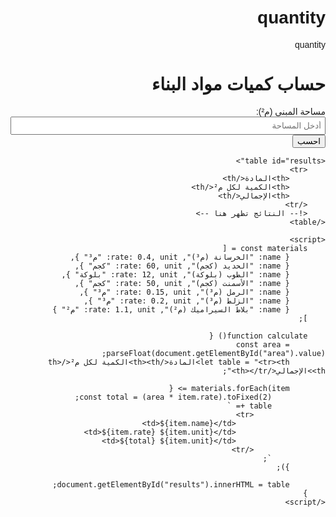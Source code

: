# quantity
quantity
<!DOCTYPE html>
<html lang="ar" dir="rtl">
<head>
    <meta charset="UTF-8">
    <meta name="viewport" content="width=device-width, initial-scale=1.0">
    <title>حساب كميات البناء</title>
    <style>
        body { font-family: Arial, sans-serif; padding: 20px; }
        table { width: 100%; border-collapse: collapse; margin-top: 20px; }
        th, td { border: 1px solid #ddd; padding: 8px; text-align: center; }
        th { background-color: #f2f2f2; }
        input { width: 100%; padding: 5px; }
    </style>
</head>
<body>
    <h1>حساب كميات مواد البناء</h1>
    <label for="area">مساحة المبنى (م²):</label>
    <input type="number" id="area" placeholder="أدخل المساحة">
    <button onclick="calculate()">احسب</button>

    <table id="results">
        <tr>
            <th>المادة</th>
            <th>الكمية لكل م²</th>
            <th>الإجمالي</th>
        </tr>
        <!-- النتائج تظهر هنا -->
    </table>

    <script>
        const materials = [
            { name: "الخرسانة (م³)", rate: 0.4, unit: "م³" },
            { name: "الحديد (كجم)", rate: 60, unit: "كجم" },
            { name: "الطوب (بلوكة)", rate: 12, unit: "بلوكة" },
            { name: "الأسمنت (كجم)", rate: 50, unit: "كجم" },
            { name: "الرمل (م³)", rate: 0.15, unit: "م³" },
            { name: "الزلط (م³)", rate: 0.2, unit: "م³" },
            { name: "بلاط السيراميك (م²)", rate: 1.1, unit: "م²" }
        ];

        function calculate() {
            const area = parseFloat(document.getElementById("area").value);
            let table = "<tr><th>المادة</th><th>الكمية لكل م²</th><th>الإجمالي</th></tr>";

            materials.forEach(item => {
                const total = (area * item.rate).toFixed(2);
                table += `
                    <tr>
                        <td>${item.name}</td>
                        <td>${item.rate} ${item.unit}</td>
                        <td>${total} ${item.unit}</td>
                    </tr>
                `;
            });

            document.getElementById("results").innerHTML = table;
        }
    </script>
</body>
</html>
